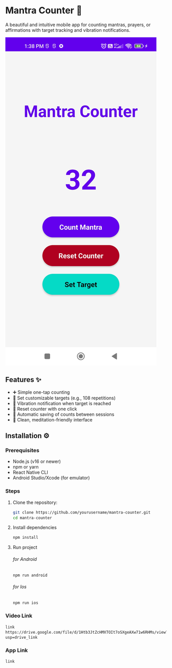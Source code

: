 # Mantra Counter 🧘

A beautiful and intuitive mobile app for counting mantras, prayers, or affirmations with target tracking and vibration notifications.

![Mantra Counter Screenshot](screenshot.jpg)

## Features ✨

- ➕ Simple one-tap counting
- 🎯 Set customizable targets (e.g., 108 repetitions)
- 🔔 Vibration notification when target is reached
- 🔄 Reset counter with one click
- 💾 Automatic saving of counts between sessions
- 🌙 Clean, meditation-friendly interface

## Installation ⚙️

### Prerequisites
- Node.js (v16 or newer)
- npm or yarn
- React Native CLI
- Android Studio/Xcode (for emulator)

### Steps
1. Clone the repository:
   ```bash
   git clone https://github.com/yourusername/mantra-counter.git
   cd mantra-counter
    ```
2. Install dependencies
    ```bash
    npm install
    ```

3. Run project
    ###### for Android
    ```bash
    npm run android
    ```
    ###### for Ios
    ```bash
    npm run ios
    ```

### Video Link
    link https://drive.google.com/file/d/1Htb3JtZcHMXTOIt7oSXgeAXw71w6RHMs/view?usp=drive_link

### App Link
    link 